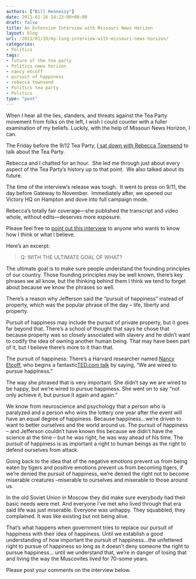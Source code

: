 ```yaml
---
authors: ["Bill Hennessy"]
date: 2011-01-16 14:23:00+00:00
draft: false
title: An Extensive Interview with Missouri News Horizon
layout: blog
url: /2011/01/16/my-long-interview-with-missouri-news-horizon/
categories:
- Politics
tags:
- future of the tea party
- Politics news horizon
- nancy etcoff
- pursuit of happiness
- rebecca townsend
- Politics tea party
- Politics
type: "post"
---
```


When I hear all the lies, slanders, and threats against the Tea Party movement from folks on the left, I wish I could counter with a fuller examination of my beliefs. Luckily, with the help of Missouri News Horizon, I can.

The Friday before the 9/12 Tea Party, [I sat down with Rebecca Townsend](https://monewshorizonblog.org/2010/09/an-interview-with-st-louis-tea-party-leader-bill-hennessy/) to talk about the Tea Party.

Rebecca and I chatted for an hour.  She led me through just about every aspect of the Tea Party’s history up to that point.  We also talked about its future.

The time of the interview’s release was tough.  It went to press on 9/11, the day before Gateway to November.  Immediately after, we opened our Victory HQ on Hampton and dove into full campaign mode.

Rebecca’s totally fair coverage—she published the transcript and video whole, without edits—deserves more exposure.

Please feel free to [point out this interview](https://monewshorizonblog.org/2010/09/an-interview-with-st-louis-tea-party-leader-bill-hennessy/) to anyone who wants to know how I think or what I believe.

Here’s an excerpt:


> Q: WITH THE ULTIMATE GOAL OF WHAT?

The ultimate goal is to make sure people understand the founding principles of our country. Those founding principles may be well known, there’s key phrases we all know, but the thinking behind them I think we tend to forget about because we know the phrases so well.

There’s a reason why Jefferson said the “pursuit of happiness” instead of property, which was the popular phrase of the day – life, liberty and property.

Pursuit of happiness may include the pursuit of private property, but it goes far beyond that. There’s a school of thought that says he chose that because property was so closely associated with slavery and he didn’t want to codify the idea of owning another human being. That may have been part of it, but I believe there’s more to it than that.

The pursuit of happiness: There’s a Harvard researcher named [Nancy Etcoff](https://harvardmagazine.com/2007/01/the-science-of-happiness.html), who begins a fantastic[TED.com talk](https://www.ted.com/talks/nancy_etcoff_on_happiness_and_why_we_want_it.html) by saying, “We are wired to pursue happiness.”

The way she phrased that is very important. She didn’t say we are wired to be happy, but we’re wired to pursue happiness. She went on to say “not only achieve it, but pursue it again and again.”

We know from neuroscience and psychology that a person who is paralyzed and a person who wins the lottery one year after the event will have an equal degree of happiness. Because happiness…we’re driven to want to better ourselves and the world around us. The pursuit of happiness – and Jefferson couldn’t have known this because we didn’t have the science at the time – but he was right, he was way ahead of his time. The pursuit of happiness is as important a right to human beings as the right to defend ourselves from attack.

Going back to the idea that of the negative emotions prevent us from being eaten by tigers and positive emotions prevent us from becoming tigers, if we’re denied the pursuit of happiness, we’re denied the right not to become miserable creatures –miserable to ourselves and miserable to those around us.

In the old Soviet Union in Moscow they did make sure everybody had their basic needs were met. And everyone I’ve met who lived through that era said life was just miserable. Everyone was unhappy. They squabbled, they complained. It was like existing but not being alive.

That’s what happens when government tries to replace our pursuit of happiness with their idea of happiness. Until we establish a good understanding of how important the pursuit of happiness…the unfettered right to pursue of happiness so long as it doesn’t deny someone the right to pursue happiness… until we understand that, we’re in danger of losing that and living the way the Muscovites lived for 70-some years.


Please post your comments on the interview below.
